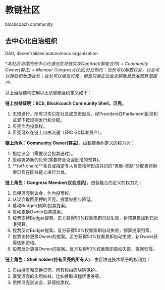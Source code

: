 # 教链社区
blockcoach community

## 去中心化自治组织
DAO, decentralized autonomous organization

**本社区治理的去中心化通过区块链实现Contract(智能合约) + Community Owner(群主) + Member Congress(议会)分立制约：社长可以解散议会，议会可以弹劾和改选社长；社长可以增发贝壳，但是只能在议会未解散且批准预算范围内。*

以上治理结构使用以太坊智能合约定义如下：

**链上权益证明：BCS, Blockcoach Community Shell，贝壳。**
1. 无预发行。所有贝壳只在社区成员贡献后，经President在Parliament批准和监督下按规则发行和分配。
2. 贝壳作为投票权。
3. 贝壳可以在链上自由流通（ERC-20标准资产）。

**链上角色：Community Owner(群主)**，由智能合约定义的权力为：
1. 指定议会（需要议会投票通过）。
2. 启动铸造新的贝壳(需要符合议会批准的预算)。
3. **(off-chain)**亲自或指定专人负责按照形成共识的“贡献-奖励”分配表将新增贝壳在区块链上进行分发。

**链上角色：Congress Member(议会成员)**，由智能合约定义的权力为：
1. 质押贝壳到议会，作为投票权。
2. 从议会取回质押的贝壳，投票权相应降低。
3. 启动Budget(预算)投票提案。
4. 启动更换Owner投票提案。
5. 投票支持Budget提案。正方获得50%权重票即自动生效，新预算累加到已批准预算。
6. 投票反对Budget提案。反方获得50%权重票即自动失败，预算提案归零。
7. 投票支持更换Owner的提案。正方获得50%权重票即自动生效，新Owner获得任职资格。
8. 投票反对更换Owner的提案。反方获得50%权重票即自动失败，提案归零。

**链上角色：Shell holder(持有贝壳的所有人)**，由区块链技术赋予的权利为：
1. 自由持有和交换贝壳。所有权由区块链保护。
2. 享受贝壳的实用权益，比如换取课程优惠券等。
3. 质押贝壳到议会，获得投票权。

